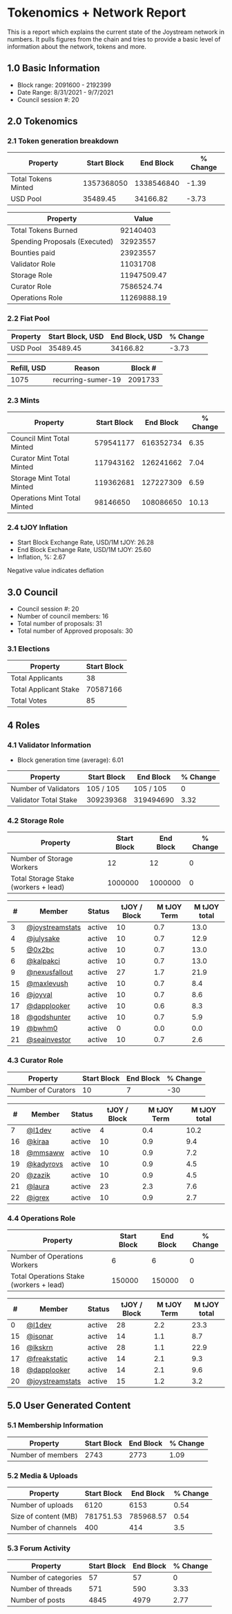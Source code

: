 # Tokenomics + Network Report
This is a report which explains the current state of the Joystream network in numbers. It pulls figures from the chain and tries to provide a basic level of information about the network, tokens and more. 

## 1.0 Basic Information
* Block range: 2091600 - 2192399
* Date Range: 8/31/2021 - 9/7/2021
* Council session #: 20

## 2.0 Tokenomics
### 2.1 Token generation breakdown
| Property            | Start Block | End Block | % Change |
|---------------------|--------------|--------------|----------|
| Total Tokens Minted |  1357368050 | 1338546840 | -1.39 |
| USD Pool |  35489.45 | 34166.82 | -3.73 |

| Property            | Value        |
|---------------------|--------------|
| Total Tokens Burned | 92140403 |
| Spending Proposals (Executed) | 32923557 |
| Bounties paid       | 23923557 |
| Validator Role      | 11031708 |
| Storage Role        | 11947509.47 |
| Curator Role        | 7586524.74 |
| Operations Role     | 11269888.19 |

### 2.2 Fiat Pool
| Property            | Start Block, USD | End Block, USD | % Change |
|---------------------|--------------|--------------|----------|
| USD Pool | 35489.45 | 34166.82 | -3.73 |

| Refill, USD | Reason | Block # |
|---------------------|--------------|--------------|
| 1075 | recurring-sumer-19 | 2091733 |


### 2.3 Mints
| Property                    | Start Block           | End Block | % Change |
|-----------------------------|-----------------------|--------------|----------|
| Council Mint Total Minted   | 579541177  | 616352734 |6.35 |
| Curator Mint Total Minted   | 117943162 | 126241662 | 7.04 |
| Storage Mint Total Minted   | 119362681 | 127227309 | 6.59 |
| Operations Mint Total Minted | 98146650 | 108086650 | 10.13 |


### 2.4 tJOY Inflation

* Start Block Exchange Rate, USD/1M tJOY: 26.28
* End Block Exchange Rate, USD/1M tJOY: 25.60
* Inflation, %: 2.67

Negative value indicates deflation

## 3.0 Council
* Council session #: 20
* Number of council members: 16
* Total number of proposals: 31
* Total number of Approved proposals: 30

### 3.1 Elections
| Property                    | Start Block  |
|-----------------------------|--------------|
| Total Applicants            | 38 |
| Total Applicant Stake       | 70587166 |
| Total Votes                 | 85 |

## 4 Roles
### 4.1 Validator Information
* Block generation time (average): 6.01

| Property                   | Start Block | End Block | % Change |
|----------------------------|--------------|--------------|----------|
| Number of Validators       | 105 / 105 | 105 / 105 | 0 |
| Validator Total Stake      | 309239368 | 319494690 | 3.32 |


### 4.2 Storage Role
| Property                | Start Block | End Block | % Change |
|-------------------------|--------------|--------------|----------|
| Number of Storage Workers | 12 | 12 | 0 |
| Total Storage Stake (workers + lead) | 1000000 | 1000000 | 0 |

| # | Member | Status | tJOY / Block | M tJOY Term | M tJOY total |
|--|--|--|--|--|--|
| 3 | [@joystreamstats](https://pioneer.joystreamstats.live/#/members/joystreamstats) | active | 10 | 0.7 | 13.0 |
| 4 | [@julysake](https://pioneer.joystreamstats.live/#/members/julysake) | active | 10 | 0.7 | 12.9 |
| 5 | [@0x2bc](https://pioneer.joystreamstats.live/#/members/0x2bc) | active | 10 | 0.7 | 13.0 |
| 6 | [@kalpakci](https://pioneer.joystreamstats.live/#/members/kalpakci) | active | 10 | 0.7 | 13.0 |
| 9 | [@nexusfallout](https://pioneer.joystreamstats.live/#/members/nexusfallout) | active | 27 | 1.7 | 21.9 |
| 15 | [@maxlevush](https://pioneer.joystreamstats.live/#/members/maxlevush) | active | 10 | 0.7 | 8.4 |
| 16 | [@joyval](https://pioneer.joystreamstats.live/#/members/joyval) | active | 10 | 0.7 | 8.6 |
| 17 | [@dapplooker](https://pioneer.joystreamstats.live/#/members/dapplooker) | active | 10 | 0.6 | 8.3 |
| 18 | [@godshunter](https://pioneer.joystreamstats.live/#/members/godshunter) | active | 10 | 0.7 | 5.9 |
| 19 | [@bwhm0](https://pioneer.joystreamstats.live/#/members/bwhm0) | active | 0 | 0.0 | 0.0 |
| 21 | [@seainvestor](https://pioneer.joystreamstats.live/#/members/seainvestor) | active | 10 | 0.7 | 2.6 |


### 4.3 Curator Role
| Property                | Start Block | End Block | % Change |
|-------------------------|--------------|--------------|----------|
| Number of Curators      | 10 | 7 | -30 |

| # | Member | Status | tJOY / Block | M tJOY Term | M tJOY total |
|--|--|--|--|--|--|
| 7 | [@l1dev](https://pioneer.joystreamstats.live/#/members/l1dev) | active | 4 | 0.4 | 10.2 |
| 16 | [@kiraa](https://pioneer.joystreamstats.live/#/members/kiraa) | active | 10 | 0.9 | 9.4 |
| 18 | [@mmsaww](https://pioneer.joystreamstats.live/#/members/mmsaww) | active | 10 | 0.9 | 7.2 |
| 19 | [@kadyrovs](https://pioneer.joystreamstats.live/#/members/kadyrovs) | active | 10 | 0.9 | 4.5 |
| 20 | [@zazik](https://pioneer.joystreamstats.live/#/members/zazik) | active | 10 | 0.9 | 4.5 |
| 21 | [@laura](https://pioneer.joystreamstats.live/#/members/laura) | active | 23 | 2.3 | 7.6 |
| 22 | [@igrex](https://pioneer.joystreamstats.live/#/members/igrex) | active | 10 | 0.9 | 2.7 |


### 4.4 Operations Role
| Property                | Start Block | End Block | % Change |
|-------------------------|--------------|--------------|----------|
| Number of Operations Workers      | 6 | 6 | 0 |
| Total Operations Stake (workers + lead) | 150000 | 150000 | 0 |

| # | Member | Status | tJOY / Block | M tJOY Term | M tJOY total |
|--|--|--|--|--|--|
| 0 | [@l1dev](https://pioneer.joystreamstats.live/#/members/l1dev) | active | 28 | 2.2 | 23.3 |
| 15 | [@isonar](https://pioneer.joystreamstats.live/#/members/isonar) | active | 14 | 1.1 | 8.7 |
| 16 | [@lkskrn](https://pioneer.joystreamstats.live/#/members/lkskrn) | active | 28 | 1.1 | 22.9 |
| 17 | [@freakstatic](https://pioneer.joystreamstats.live/#/members/freakstatic) | active | 14 | 2.1 | 9.3 |
| 18 | [@dapplooker](https://pioneer.joystreamstats.live/#/members/dapplooker) | active | 14 | 2.1 | 9.6 |
| 20 | [@joystreamstats](https://pioneer.joystreamstats.live/#/members/joystreamstats) | active | 15 | 1.2 | 3.2 |


## 5.0 User Generated Content
### 5.1 Membership Information
| Property          | Start Block | End Block | % Change |
|-------------------|--------------|--------------|----------|
| Number of members | 2743|  2773 | 1.09 |

### 5.2 Media & Uploads
| Property                | Start Block | End Block | % Change |
|-------------------------|--------------|--------------|----------|
| Number of uploads       | 6120 | 6153  |  0.54 |
| Size of content (MB)    |  781751.53 |  785968.57 | 0.54 |
| Number of channels      |  400 | 414 | 3.5 |

### 5.3 Forum Activity
| Property          | Start Block | End Block | % Change |
|-------------------|--------------|--------------|----------|
| Number of categories | 57 | 57 | 0 |
| Number of threads    | 571 | 590 | 3.33 |
| Number of posts      | 4845 | 4979 | 2.77 |
